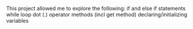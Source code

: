 This project allowed me to explore the following:
if and else if statements
while loop
 dot (.) operator
 methods (incl get method)
 declaring/initializing variables
 